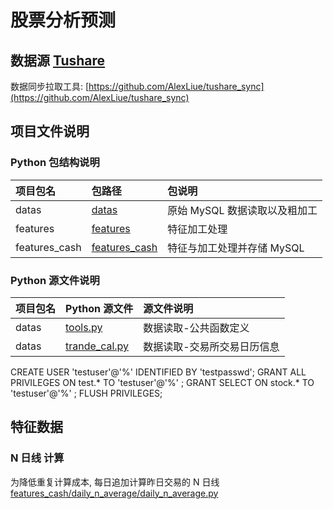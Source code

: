 # 股票分析预测

## 数据源 [Tushare](https://tushare.pro)

数据同步拉取工具: [https://github.com/AlexLiue/tushare_sync](https://github.com/AlexLiue/tushare_sync)

## 项目文件说明

### Python 包结构说明

| 项目包名          | 包路径                            | 包说明                |  
|:--------------|:-------------------------------|:-------------------|  
| datas         | [datas](datas)                 | 原始 MySQL 数据读取以及粗加工 |  
| features      | [features](features)           | 特征加工处理             |  
| features_cash | [features_cash](features_cash) | 特征与加工处理并存储 MySQL   |  

### Python 源文件说明

| 项目包名    | Python 源文件                          | 源文件说明          |    
|:--------|:------------------------------------|:---------------|    
| datas   | [tools.py](datas/tools.py)          | 数据读取-公共函数定义    |  
| datas   | [trande_cal.py](datas/trade_cal.py) | 数据读取-交易所交易日历信息 |    

CREATE USER 'testuser'@'%' IDENTIFIED BY 'testpasswd'; GRANT ALL PRIVILEGES ON test.* TO 'testuser'@'%' ; GRANT SELECT
ON stock.* TO 'testuser'@'%' ; FLUSH PRIVILEGES;

## 特征数据

### N 日线 计算
为降低重复计算成本, 每日追加计算昨日交易的 N 日线 [features_cash/daily_n_average/daily_n_average.py](features_cash/daily_n_average/daily_n_average.py)


